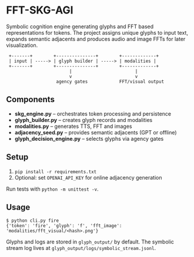 # FFT-SKG-AGI

Symbolic cognition engine generating glyphs and FFT based representations for tokens. The project assigns unique glyphs to input text, expands semantic adjacents and produces audio and image FFTs for later visualization.

```
 +-------+        +---------------+        +-------------+
 | input | -----> | glyph builder | -----> | modalities |
 +-------+        +---------------+        +-------------+
                        |                        |
                        v                        v
                   agency gates            FFT/visual output
```

## Components

- **skg_engine.py** – orchestrates token processing and persistence
- **glyph_builder.py** – creates glyph records and modalities
- **modalities.py** – generates TTS, FFT and images
- **adjacency_seed.py** – provides semantic adjacents (GPT or offline)
- **glyph_decision_engine.py** – selects glyphs via agency gates

## Setup

1. `pip install -r requirements.txt`
2. Optional: set `OPENAI_API_KEY` for online adjacency generation

Run tests with `python -m unittest -v`.

## Usage

```
$ python cli.py fire
{'token': 'fire', 'glyph': 'f', 'fft_image': 'modalities/fft_visual/<hash>.png'}
```

Glyphs and logs are stored in `glyph_output/` by default. The symbolic stream log lives at `glyph_output/logs/symbolic_stream.jsonl`.

